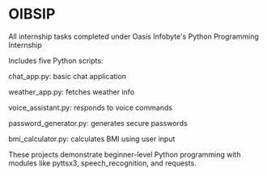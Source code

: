 # OIBSIP
All internship tasks completed under Oasis Infobyte's Python Programming Internship

Includes five Python scripts:

chat_app.py: basic chat application

weather_app.py: fetches weather info

voice_assistant.py: responds to voice commands

password_generator.py: generates secure passwords

bmi_calculator.py: calculates BMI using user input

These projects demonstrate beginner-level Python programming with modules like pyttsx3, speech_recognition, and requests.
